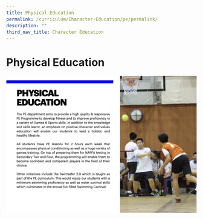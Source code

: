 ```yaml
---
title: Physical Education
permalink: /curriculum/Character-Education/pe/permalink/
description: ""
third_nav_title: Character Education
---
```

Physical Education
==================

![](/images/Curriculum/Physical%20Education.jpeg)